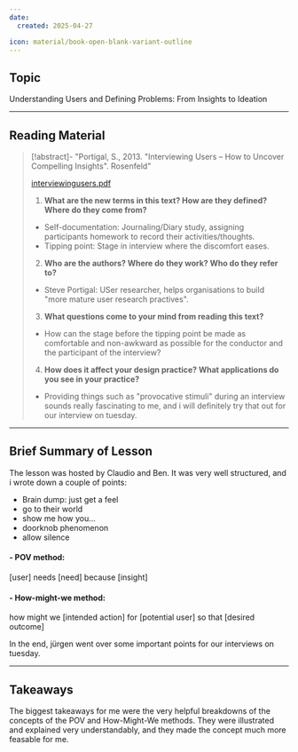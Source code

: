 ```yaml
---
date:
  created: 2025-04-27

icon: material/book-open-blank-variant-outline
---
```

## Topic

Understanding Users and Defining Problems: From Insights to Ideation

---
## Reading Material

> [!abstract]- "Portigal, S., 2013. "Interviewing Users – How to Uncover Compelling Insights". Rosenfeld"
>
> [interviewingusers.pdf](texts/week7/interviewingusers.pdf)
>
> 1) **What are the new terms in this text? How are they defined? Where do they come from?**
>
>- Self-documentation: Journaling/Diary study, assigning participants homework to record their activities/thoughts.
>- Tipping point: Stage in interview where the discomfort eases.
>
> 2) **Who are the authors? Where do they work? Who do they refer to?**
>
>- Steve Portigal: USer researcher, helps organisations to build "more mature user research practives".
>
> 3) **What questions come to your mind from reading this text?**
>
>- How can the stage before the tipping point be made as comfortable and non-awkward as possible for the conductor and the participant of the interview?
>
> 4) **How does it affect your design practice? What applications do you see in your practice?**
>
>- Providing things such as "provocative stimuli" during an interview sounds really fascinating to me, and i will definitely try that out for our interview on tuesday.


---

## Brief Summary of Lesson

The lesson was hosted by Claudio and Ben.
It was very well structured, and i wrote down a couple of points:

- Brain dump: just get a feel
- go to their world
- show me how you...
- doorknob phenomenon
- allow silence

#### - POV method:
[user] needs [need] because [insight]

#### - How-might-we method:
how might we [intended action] for [potential user] so that [desired outcome]

In the end, jürgen went over some important points for our interviews on tuesday.

---

## Takeaways

The biggest takeaways for me were the very helpful breakdowns of the concepts of the POV and How-Might-We methods. They were illustrated and explained very understandably, and they made the concept much more feasable for me.
